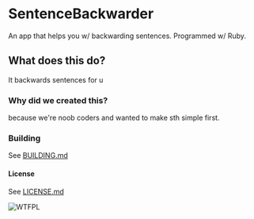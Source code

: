 # SentenceBackwarder
An app that helps you w/ backwarding sentences. Programmed w/ Ruby.
## What does this do?
It backwards sentences for u
### Why did we created this?
because we're noob coders and wanted to make sth simple first.
### Building
See [BUILDING.md](https://github.com/GnXOrg/SentenceBackwarder/blob/master/BUILDING.md)
#### License
See [LICENSE.md](https://github.com/GnXOrg/SentenceBackwarder/blob/master/LICENSE.md)

![WTFPL](http://www.wtfpl.net/wp-content/uploads/2012/12/logo-220x1601.png)
